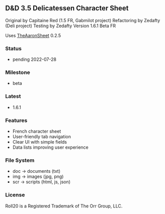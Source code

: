   ## D&D 3.5 Delicatessen Character Sheet

  Original by Capitaine Red (1.5 FR, Gabmilot project)
  Refactoring by Zedafty (Deli project)
  Testing by Zedafty
  Version 1.6.1 Beta FR

  Uses [TheAaronSheet](https://github.com/shdwjk/TheAaronSheet) 0.2.5

  ### Status

  * pending 2022-07-28

  ### Milestone

  * beta

  ### Latest

  * 1.6.1

  ### Features

  * French character sheet
  * User-friendly tab navigation
  * Clear UI with simple fields
  * Data lists improving user experience

  ### File System

  * doc -> documents (txt)
  * img -> images (jpg, png)
  * scr -> scripts (html, js, json)

  ### License

  Roll20 is a Registered Trademark of The Orr Group, LLC.
